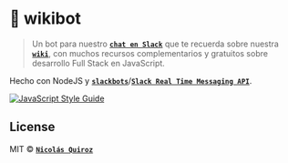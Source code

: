 # :space_invader: wikibot

> Un bot para nuestro **[`chat en Slack`](https://freecodecampba.org/chat)** que te recuerda sobre nuestra **[`wiki`](https://github.com/FreeCodeCampBA/wiki)**, con muchos recursos complementarios y gratuitos sobre desarrollo Full Stack en JavaScript.

Hecho con NodeJS y **[`slackbots`](https://www.npmjs.com/package/slackbots)**/**[`Slack Real Time Messaging API`](https://api.slack.com/rtm)**.

[![JavaScript Style Guide](https://cdn.rawgit.com/feross/standard/master/badge.svg)](https://github.com/feross/standard)

## License

MIT © **[`Nicolás Quiroz`](https://nicolasquiroz.com)**
